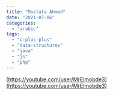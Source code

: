```yaml
---
title: "Mustafa Ahmed"
date: "2021-07-06"
categories:
  - "arabic"
tags:
  - "c-plus-plus"
  - "data-structures"
  - "java"
  - "js"
  - "php"
---
```


[https://youtube.com/user/MrElmobde3](https://youtube.com/user/MrElmobde3)
